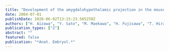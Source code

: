 ```yaml
---
title: "Development of the amygdalohypothalamic projection in the mouse embryonic forebrain"
date: 2004-07-01
publishDate: 2020-06-02T13:15:23.565259Z
authors: ["H. Aizawa", "Y. Sato", "M. Maekawa", "H. Fujisawa", "T. Hirata", "S. Yuasa"]
publication_types: ["2"]
abstract: ""
featured: false
publication: "*Anat. Embryol.*"
---
```


